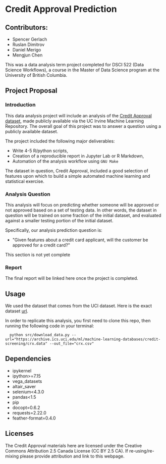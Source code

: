 # Credit Approval Prediction

## Contributors:
- Spencer Gerlach
- Ruslan Dimitrov
- Daniel Merigo
- Mengjun Chen

This was a data analysis term project completed for DSCI 522 (Data Science Workflows), a course in the Master of Data Science program at the University of British Columbia.

## Project Proposal

### Introduction
This data analysis project will include an analysis of the [Credit Approval dataset](https://archive-beta.ics.uci.edu/dataset/27/credit+approval), made publicly available via the UC Irvine Machine Learning Repository. The overall goal of this project was to answer a question using a publicly available dataset. 

The project included the following major deliverables:
- Write 4-5 R/python scripts,
- Creation of a reproducible report in Jupyter Lab or R Markdown,
- Automation of the analysis workflow using `GNU Make`

The dataset in question, Credit Approval, included a good selection of features upon which to build a simple automated machine learning and statistical exercise.

### Analysis Question
This analysis will focus on predicting whether someone will be approved or not approved based on a set of testing data. In other words, the dataset in question will be trained on some fraction of the initial dataset, and evaluated against a smaller testing portion of the initial dataset.

Specifically, our analysis prediction question is:
- "Given features about a credit card applicant, will the customer be approved for a credit card?"

This section is not yet complete

### Report
The final report will be linked here once the project is completed.

## Usage

We used the dataset that comes from the UCI dataset. Here is the exact dataset [url](https://archive.ics.uci.edu/ml/machine-learning-databases/credit-screening/crx.data).

In order to replicate this analysis, you first need to clone this repo, then running the following code in your terminal:
```
  python src/download_data.py --url="https://archive.ics.uci.edu/ml/machine-learning-databases/credit-screening/crx.data" --out_file="crx.csv"
```
## Dependencies

  - ipykernel
  - ipython>=7.15
  - vega_datasets
  - altair_saver
  - selenium<4.3.0
  - pandas<1.5
  - pip
  - docopt=0.6.2
  - requests=2.22.0
  - feather-format=0.4.0
  
## Licenses
The Credit Approval materials here are licensed under the Creative Commons Attribution 2.5 Canada License (CC BY 2.5 CA). If re-using/re-mixing please provide attribution and link to this webpage.
